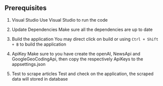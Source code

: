 ## Prerequisites

1. Visual Studio
   Use Visual Studio to run the code

2. Update Dependencies
  Make sure all the dependencies are up to date

3. Build the application
  You may direct click on build or using `Ctrl + Shift + B` to build the application

4. ApiKey 
  Make sure to you have create the openAI, NewsApi and GoogleGeoCodingApi, then copy the respectively ApiKeys to the appsettings.json 

5. Test to scrape articles
  Test and check on the application, the scraped data will stored in database

